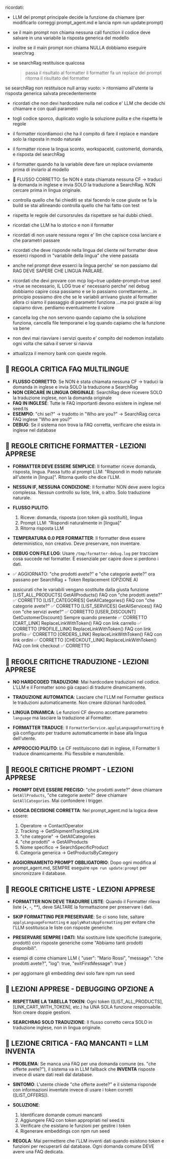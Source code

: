 ricordati:

- LLM del prompt principale decide la funzione da chiamare (per modificarlo correggi prompt_agent.md e lancia npm run update:prompt)

- se il main prompt non chiama nessuna call function il codice deve salvare in una variabile la risposta generica del modello

- inoltre se il main prompt non chiama NULLA dobbiamo eseguire searchrag

- se searchRag restituisce qualcosa
    > passa il risultato al formatter
    > il formatter fa un replace del prompt
    > ritorna il risultato del formatter

se searchRag non restituisce null array vuoto:
    > ritorniamo all'utente la risposta generica salvata precedentemente



- ricordati che non devi hardcodare nulla nel codice e' LLM che decide chi chiamare e con quali parametri

- togli codice sporco, duplicato voglio la soluzione pulita e che rispetta le regole

- il formatter ricordiamoci che ha il compito di fare il replace e mandare solo la risposta in modo naturale
- il formatter riceve la lingua sconto, workspaceId, customerId, domanda, e risposta del searchRag
- il formatter quando ha la variabile deve fare un replace ovviamente prima di inviarlo al modello

- 🚨 FLUSSO CORRETTO: Se NON è stata chiamata nessuna CF → traduci la domanda in inglese e invia SOLO la traduzione a SearchRag. NON cercare prima in lingua originale.

- controlla quello che fai chiediti se stai facendo le cose giuste se fa la build se stai allineando controlla quello che hai fatto con test

- rispetta le regole del cursorsrules da rispettare se hai dubbi chiedi.

- ricordati che LLM ha lo storico e non il formatter

- ricordati di non usare nessuna regex e' llm che capisce cosa lanciare e che parametri passare

- ricordati che deve risponde nella lingua del cliente nel formatter deve esserci rispondi in "variabile della lingua" che viene passata

- anche nel prompt deve esserci la lingua perche' se non passiamo dal RAG DEVE SAPERE CHE LINGUA PARLARE.

- ricordati che devi provare con mcp log=true update-prompt=true seed =true se necessario, IL LOG true e' necessario perche' nel debug dobbiamo capire cosa passiamo e se lo passiamo correttamente....in principio possiamo dire che se le variabili arrivano giuste al formatter allora ci siamo il passaggio di parametri funziona ...ma poi grazie ai log capiamo dove. perdiamo eventualmente il valore

- cancella log che non servono quando capiamo che la soluzione funziona, cancella file temporanei e log quando capiamo che la funzione va bene


- non devi mai riavviare i servizi questo e' compito del nodemon installato ogni volta che salva il server si riavvia 

- attualizza il memory bank con queste regole.

## 🚨 REGOLA CRITICA FAQ MULTILINGUE

- **FLUSSO CORRETTO**: Se NON è stata chiamata nessuna CF → traduci la domanda in inglese e invia SOLO la traduzione a SearchRag
- **NON CERCARE IN LINGUA ORIGINALE**: SearchRag deve ricevere SOLO la traduzione inglese, non la domanda originale
- **FAQ IN INGLESE**: Tutte le FAQ importanti devono esistere in inglese nel seed.ts
- **ESEMPIO**: "chi sei?" → tradotto in "Who are you?" → SearchRag cerca FAQ inglese "Who are you?"
- **DEBUG**: Se il sistema non trova la FAQ corretta, verificare che esista in inglese nel database

## 🚨 REGOLE CRITICHE FORMATTER - LEZIONI APPRESE

- **FORMATTER DEVE ESSERE SEMPLICE**: Il formatter riceve domanda, risposta, lingua. Passa tutto al prompt LLM: "Rispondi in modo naturale all'utente in [lingua]". Ritorna quello che dice l'LLM.

- **NESSUN IF, NESSUNA CONDIZIONE**: Il formatter NON deve avere logica complessa. Nessun controllo su liste, link, o altro. Solo traduzione naturale.

- **FLUSSO PULITO**: 
  1. Riceve: domanda, risposta (con token già sostituiti), lingua
  2. Prompt LLM: "Rispondi naturalmente in [lingua]"  
  3. Ritorna risposta LLM

- **TEMPERATURA 0.0 PER FORMATTER**: Il formatter deve essere deterministico, non creativo. Deve preservare, non inventare.

- **DEBUG CON FILE LOG**: Usare `/tmp/formatter-debug.log` per tracciare cosa succede nel formatter. È essenziale per capire dove si perdono i dati.


-  ✅ AGGIORNATO: "che prodotti avete?" e "che categorie avete?" ora passano per SearchRag + Token Replacement (OPZIONE A) 

-  assicurati che le variabili vengano sostituite dalla giusta funzione
[LIST_ALL_PRODUCTS]	GetAllProducts()	FAQ con "che prodotti avete?"	✅ CORRETTO
[LIST_CATEGORIES]	GetAllCategories()	FAQ con "che categorie avete?"	✅ CORRETTO
[LIST_SERVICES]	GetAllServices()	FAQ con "che servizi avete?"	✅ CORRETTO
[USER_DISCOUNT]	GetCustomerDiscount()	Sempre quando presente	✅ CORRETTO
[CART_LINK]	ReplaceLinkWithToken()	FAQ con link carrello	✅ CORRETTO
[PROFILE_LINK]	ReplaceLinkWithToken()	FAQ con link profilo	✅ CORRETTO
[ORDERS_LINK]	ReplaceLinkWithToken()	FAQ con link ordini	✅ CORRETTO
[CHECKOUT_LINK]	ReplaceLinkWithToken()	FAQ con link checkout	✅ CORRETTO

## 🚨 REGOLE CRITICHE TRADUZIONE - LEZIONI APPRESE

- **NO HARDCODED TRADUZIONI**: Mai hardcodare traduzioni nel codice. L'LLM e il Formatter sono già capaci di tradurre dinamicamente.

- **TRADUZIONE AUTOMATICA**: Lasciare che l'LLM nel Formatter gestisca le traduzioni automaticamente. Non creare dizionari hardcoded.

- **LINGUA DINAMICA**: Le funzioni CF devono accettare parametro `language` ma lasciare la traduzione al Formatter.

- **FORMATTER TRADUCE**: Il `FormatterService.applyLanguageFormatting` è già configurato per tradurre automaticamente in base alla lingua dell'utente.

- **APPROCCIO PULITO**: Le CF restituiscono dati in inglese, il Formatter li traduce dinamicamente. Più flessibile e manutenibile.

## 🚨 REGOLE CRITICHE PROMPT - LEZIONI APPRESE

- **PROMPT DEVE ESSERE PRECISO**: "che prodotti avete?" deve chiamare `GetAllProducts`, "che categorie avete?" deve chiamare `GetAllCategories`. Mai confondere i trigger.

- **LOGICA DECISIONE CORRETTA**: Nel prompt_agent.md la logica deve essere:
  1. Operatore → ContactOperator
  2. Tracking → GetShipmentTrackingLink  
  3. "che categorie" → GetAllCategories
  4. "che prodotti" → GetAllProducts
  5. Nome specifico → SearchSpecificProduct
  6. Categoria generica → GetProductsByCategory

- **AGGIORNAMENTO PROMPT OBBLIGATORIO**: Dopo ogni modifica al prompt_agent.md, SEMPRE eseguire `npm run update:prompt` per sincronizzare il database.

## 🚨 REGOLE CRITICHE LISTE - LEZIONI APPRESE

- **FORMATTER NON DEVE TRADURRE LISTE**: Quando il Formatter rileva liste (•, -, **), deve SALTARE la formattazione per preservare i dati.



- **SKIP FORMATTING PER PRESERVARE**: Se ci sono liste, saltare `applyLanguageFormatting` e `applyWhatsAppFormatting` per evitare che l'LLM sostituisca le liste con risposte generiche.


- **PRESERVARE SEMPRE I DATI**: Mai sostituire liste specifiche (categorie, prodotti) con risposte generiche come "Abbiamo tanti prodotti disponibili".


- esempi di come chiamare LLM
{
  "user": "Mario Rossi",
  "message": "che prodotti avete?",
  "log": true,
  "exitFirstMessage": true
}

- per aggiornare gli embedding devi solo fare npm run seed

## 🚨 LEZIONI APPRESE - DEBUGGING OPZIONE A

- **RISPETTARE LA TABELLA TOKEN**: Ogni token ([LIST_ALL_PRODUCTS], [LINK_CART_WITH_TOKEN], etc.) ha UNA SOLA funzione responsabile. Non creare doppie gestioni.

- **SEARCHRAG SOLO TRADUZIONE**: Il flusso corretto cerca SOLO in traduzione inglese, non in lingua originale.

## 🚨 LEZIONE CRITICA - FAQ MANCANTI = LLM INVENTA

- **PROBLEMA**: Se manca una FAQ per una domanda comune (es. "che offerte avete?"), il sistema va in LLM fallback che **INVENTA** risposte invece di usare dati reali dal database.

- **SINTOMO**: L'utente chiede "che offerte avete?" e il sistema risponde con informazioni inventate invece di usare i token corretti ([LIST_OFFERS]).

- **SOLUZIONE**: 
  1. Identificare domande comuni mancanti
  2. Aggiungere FAQ con token appropriati nel seed.ts
  3. Verificare che esistano le funzioni per gestire i token
  4. Rigenerare embeddings con npm run seed

- **REGOLA**: Mai permettere che l'LLM inventi dati quando esistono token e funzioni per recuperarli dal database. Ogni domanda comune DEVE avere una FAQ dedicata.

